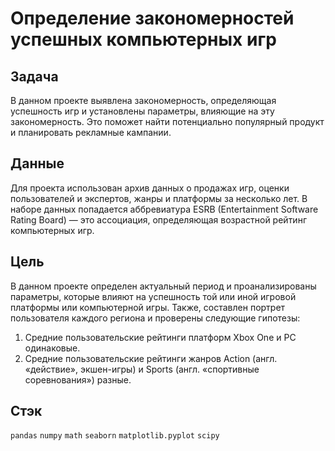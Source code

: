 # Определение закономерностей успешных компьютерных игр

## Задача
В данном проекте выявлена закономерность, определяющая успешность игр и установлены параметры, влияющие на эту закономерность. Это поможет найти потенциально популярный продукт и планировать рекламные кампании.

## Данные
Для проекта использован архив данных о продажах игр, оценки пользователей и экспертов, жанры и платформы за несколько лет. В наборе данных попадается аббревиатура ESRB (Entertainment Software Rating Board) — это ассоциация, определяющая возрастной рейтинг компьютерных игр.

## Цель
В данном проекте определен актуальный период и проанализированы параметры, которые влияют на успешность той или иной игровой платформы или компьютерной игры. Также, составлен портрет пользователя каждого региона и проверены следующие гипотезы:

1. Средние пользовательские рейтинги платформ Xbox One и PC одинаковые.
2. Средние пользовательские рейтинги жанров Action (англ. «действие», экшен-игры) и Sports (англ. «спортивные соревнования») разные.


## Стэк
`pandas`
`numpy`
`math`
`seaborn`
`matplotlib.pyplot`
`scipy`
